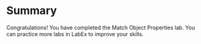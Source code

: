 # Summary

Congratulations! You have completed the Match Object Properties lab. You can practice more labs in LabEx to improve your skills.
